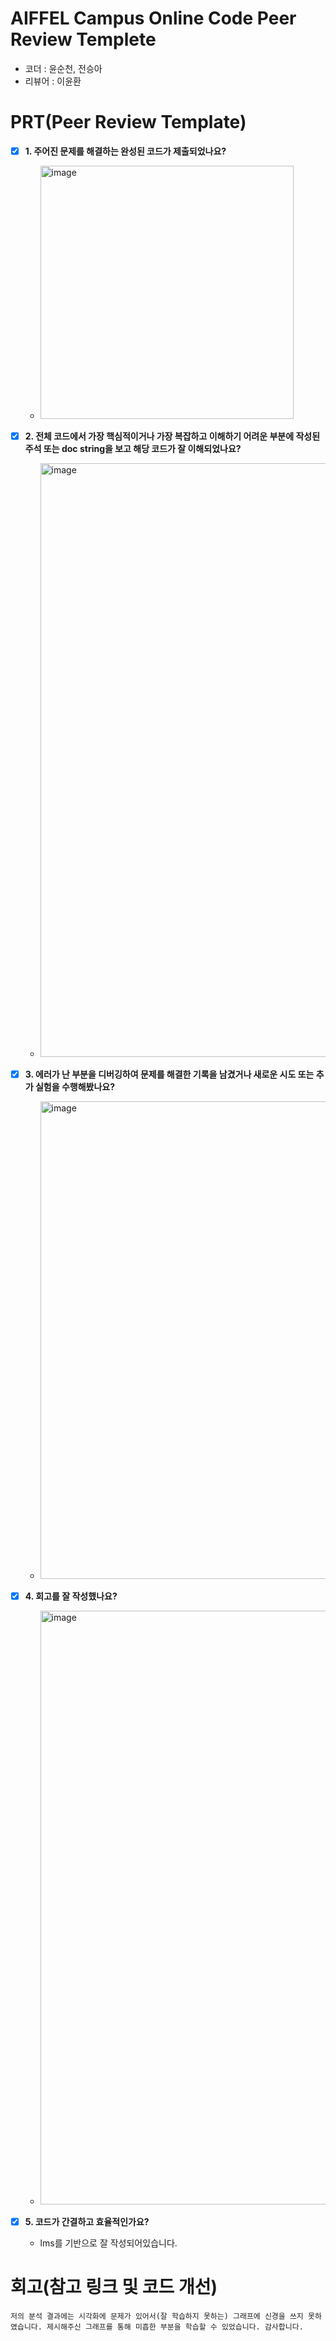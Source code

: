 # AIFFEL Campus Online Code Peer Review Templete
- 코더 : 윤순천, 전승아
- 리뷰어 : 이윤환


# PRT(Peer Review Template)
- [x]  **1. 주어진 문제를 해결하는 완성된 코드가 제출되었나요?**   
    -  <img width="405" alt="image" src="https://github.com/user-attachments/assets/7c69b8a1-bb56-4e21-a95b-5f1f0c757723" />

    
- [x]  **2. 전체 코드에서 가장 핵심적이거나 가장 복잡하고 이해하기 어려운 부분에 작성된 
주석 또는 doc string을 보고 해당 코드가 잘 이해되었나요?**   
    - <img width="950" alt="image" src="https://github.com/user-attachments/assets/c5d4c7f4-a46c-4893-87cf-9e169566c4bf" />

        
- [x]  **3. 에러가 난 부분을 디버깅하여 문제를 해결한 기록을 남겼거나
새로운 시도 또는 추가 실험을 수행해봤나요?**   
    - <img width="764" alt="image" src="https://github.com/user-attachments/assets/5bfd537b-2d98-406d-b742-7cfe123d845d" />

        
- [x]  **4. 회고를 잘 작성했나요?**   
    - <img width="950" alt="image" src="https://github.com/user-attachments/assets/6b0595c7-fec7-4bd9-a0b9-02a9113deb03" />

        
- [x]  **5. 코드가 간결하고 효율적인가요?**  
    - lms를 기반으로 잘 작성되어있습니다.


# 회고(참고 링크 및 코드 개선)
```
저의 분석 결과에는 시각화에 문제가 있어서(잘 학습하지 못하는) 그래프에 신경을 쓰지 못하였습니다. 제시해주신 그래프를 통해 미흡한 부분을 학습할 수 있었습니다. 감사합니다.
```
